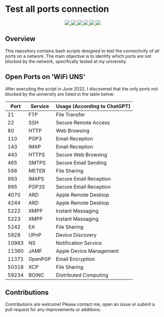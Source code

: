 # Test all ports connection


<p align="center">  
    <a href="https://github.com/matichewer/test-all-ports-connection/issues">
        <img src="https://img.shields.io/github/issues/matichewer/test-all-ports-connection?style=flat-square&color=red&label=open&query=is%3Aopen">
    </a> 
    <a href="https://github.com/matichewer/test-all-ports-connection/issues?q=is%3Aissue+is%3Aclosed+" target="_blank" rel="noopener noreferrer">
        <img src="https://img.shields.io/github/issues-closed/matichewer/test-all-ports-connection?style=flat-square&color=success&label=closed&query=is%3Aclosed">
    </a>
    <a href="https://github.com/matichewer/test-all-ports-connection/stargazers">
        <img src="https://img.shields.io/github/stars/matichewer/test-all-ports-connection?color=success&style=flat">
    </a>    
    <a href="https://github.com/matichewer/test-all-ports-connection/forks">
        <img src="https://img.shields.io/github/forks/matichewer/test-all-ports-connection?color=blue&style=flat">
    </a>
    <a href="https://github.com/matichewer/test-all-ports-connection/contributors">
        <img src="https://img.shields.io/github/contributors/matichewer/test-all-ports-connection?color=blue&style=flat">
    </a>
    <a>
        <img src="https://img.shields.io/github/repo-size/matichewer/test-all-ports-connection?color=blue&style=flat">
    </a>   
</p>

## Overview
This repository contains bash scripts designed to test the connectivity of all ports on a network. The main objective is to identify which ports are not blocked by the network, specifically tested at my university.

## Open Ports on 'WiFi UNS'
After executing the script in June 2022, I discovered that the only ports not blocked by the university are listed in the table below:


| Port   | Service | Usage (According to ChatGPT) |
|--------|---------|------------------------------|
| 21     | FTP     | File Transfer                |
| 22     | SSH     | Secure Remote Access         |
| 80     | HTTP    | Web Browsing                 |
| 110    | POP3    | Email Reception              |
| 143    | IMAP    | Email Reception              |
| 443    | HTTPS   | Secure Web Browsing          |
| 465    | SMTPS   | Secure Email Sending         |
| 568    | METER   | File Sharing                 |
| 993    | IMAPS   | Secure Email Reception       |
| 995    | POP3S   | Secure Email Reception       |
| 4070   | ARD     | Apple Remote Desktop         |
| 4244   | ARD     | Apple Remote Desktop         |
| 5222   | XMPP    | Instant Messaging            |
| 5223   | XMPP    | Instant Messaging            |
| 5242   | EA      | File Sharing                 |
| 5828   | UPnP    | Device Discovery             |
| 10983  | NS      | Notification Service         |
| 11360  | JAMF    | Apple Device Management      |
| 11371  | OpenPGP | Email Encryption             |
| 50318  | XCP     | File Sharing                 |
| 59234  | BOINC   | Distributed Computing        |

## Contributions
Contributions are welcome! Please contact me, open an issue or submit a pull request for any improvements or additions.
